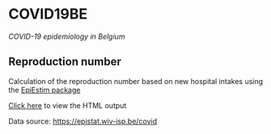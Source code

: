 # COVID19BE
_COVID-19 epidemiology in Belgium_

## Reproduction number

Calculation of the reproduction number based on new hospital intakes using the [EpiEstim package](https://cran.r-project.org/package=EpiEstim)

[Click here](https://htmlpreview.github.io/?https://github.com/brechtdv/COVID19BE/blob/master/reproduction-number/reproduction-number.html) to view the HTML output

Data source: https://epistat.wiv-isp.be/covid
